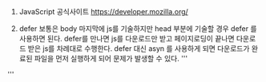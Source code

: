 1. JavaScript 공식사이트
https://developer.mozilla.org/

2. defer
보통은 body 마지막에 js를 기술하지만 head 부분에 기술할 경우 defer 를 사용하면 된다.
defer를 만나면 js를 다운로드만 받고 페이지로딩이 끝나면 다운로드 받은 js를 차례대로 수행한다.
defer 대신 asyn 를 사용하게 되면 다운로드가 완료된 파일을 먼저 실행하게 되어 문제가 발생할 수 있다.
'''
<html>
  <head>
    <script defer src="main.js"></script>
  </head>
</html>
'''
